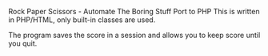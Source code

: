 Rock Paper Scissors - Automate The Boring Stuff Port to PHP
This is written in PHP/HTML, only built-in classes are used.


The program saves the score in a session and allows you to keep score until you quit.

